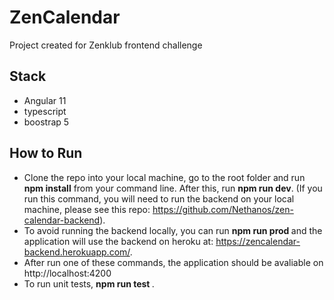# ZenCalendar

Project created for Zenklub frontend challenge

## Stack

- Angular 11
- typescript
- boostrap 5

## How to Run

- Clone the repo into your local machine, go to the root folder and run <strong>npm install</strong> from your command line. After this, run <strong>npm run dev</strong>. (If you run this command, you will need to run the backend on your local machine, please see this repo: https://github.com/Nethanos/zen-calendar-backend).
- To avoid running the backend locally, you can run <strong> npm run prod </strong> and the application will use the backend on heroku at: https://zencalendar-backend.herokuapp.com/.
- After run one of these commands, the application should be avaliable on http://localhost:4200
- To run unit tests, <strong> npm run test </strong>.
